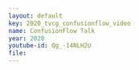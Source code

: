 ```yaml
---
layout: default
key: 2020_tvcg_confusionflow_video
name: ConfusionFlow Talk
year: 2020
youtube-id: Qg_-14NLH2U
file: 
---
```

